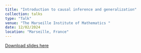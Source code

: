 ```yaml
---
title: "Introduction to causal inference and generalization"
collection: talks
type: "Talk"
venue: "The Marseille Institute of Mathematics "
date: 12/02/2024
location: "Marseille, France"
---
```


[Download slides here](http://boughdiriahmed.github.io/files/Causal_inference_pres.pdf)
